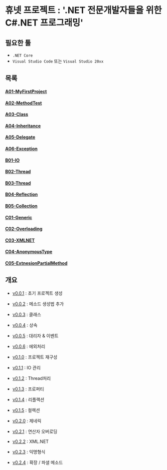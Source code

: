 # 휴넷 프로젝트 : '.NET 전문개발자들을 위한 C#.NET 프로그래밍'

## 필요한 툴
 - `.NET Core`
 - `Visual Studio Code` 또는  `Visual Studio 20xx`

## 목록

#### [A01-MyFirstProject][A01-MyFirstProject]
#### [A02-MethodTest][A02-MethodTest]
#### [A03-Class][A03-Class]
#### [A04-Inheritance][A04-Inheritance]
#### [A05-Delegate][A05-Delegate]
#### [A06-Exception][A06-Exception]
#### [B01-IO][B01-IO]
#### [B02-Thread][B02-Thread]
#### [B03-Thread][B03-Property]
#### [B04-Reflection][B04-Reflection]
#### [B05-Collection][B05-Collection]
#### [C01-Generic][C01-Generic]
#### [C02-Overloading][C02-Overloading]
#### [C03-XMLNET][C03-XMLNET]
#### [C04-AnonymousType][C04-AnonymousType]
#### [C05-ExtnesionPartialMethod][C05-ExtnesionPartialMethod]


## 개요

 - [v0.0.1][v0.0.1] : 초기 프로젝트 생성
 - [v0.0.2][v0.0.2] : 메소드 생성법 추가
 - [v0.0.3][v0.0.3] : 클래스
 - [v0.0.4][v0.0.4] : 상속
 - [v0.0.5][v0.0.5] : 대리자 & 이벤트
 - [v0.0.6][v0.0.6] : 에외처리

 - [v0.1.0][v0.1.0] : 프로젝트 재구성
 - [v0.1.1][v0.1.1] : IO 관리
 - [v0.1.2][v0.1.2] : Thread처리
 - [v0.1.3][v0.1.3] : 프로퍼티
 - [v0.1.4][v0.1.4] : 리플랙션
 - [v0.1.5][v0.1.5] : 컬렉션

 - [v0.2.0][v0.2.0] : 제네릭
 - [v0.2.1][v0.2.1] : 연산자 오버로딩
 - [v0.2.2][v0.2.2] : XML.NET
 - [v0.2.3][v0.2.3] : 익명형식
 - [v0.2.4][v0.2.4] : 확장 / 파셜 메소드

[v0.0.1]: http://ginno.synology.me:3000/EDUCATION/HunetTutorial/src/v0.0.1
[v0.0.2]: http://ginno.synology.me:3000/EDUCATION/HunetTutorial/src/v0.0.2
[v0.0.3]: http://ginno.synology.me:3000/EDUCATION/HunetTutorial/src/v0.0.3
[v0.0.4]: http://ginno.synology.me:3000/EDUCATION/HunetTutorial/src/v0.0.4
[v0.0.5]: http://ginno.synology.me:3000/EDUCATION/HunetTutorial/src/v0.0.5
[v0.0.6]: http://ginno.synology.me:3000/EDUCATION/HunetTutorial/src/v0.0.6
[v0.1.0]: http://ginno.synology.me:3000/EDUCATION/HunetTutorial/src/v0.1.0
[v0.1.1]: http://ginno.synology.me:3000/EDUCATION/HunetTutorial/src/v0.1.1
[v0.1.2]: http://ginno.synology.me:3000/EDUCATION/HunetTutorial/src/v0.1.2
[v0.1.3]: http://ginno.synology.me:3000/EDUCATION/HunetTutorial/src/v0.1.3
[v0.1.4]: http://ginno.synology.me:3000/EDUCATION/HunetTutorial/src/v0.1.4
[v0.1.5]: http://ginno.synology.me:3000/EDUCATION/HunetTutorial/src/v0.1.5
[v0.2.0]: http://ginno.synology.me:3000/EDUCATION/HunetTutorial/src/v0.2.0
[v0.2.1]: http://ginno.synology.me:3000/EDUCATION/HunetTutorial/src/v0.2.1
[v0.2.2]: http://ginno.synology.me:3000/EDUCATION/HunetTutorial/src/v0.2.2
[v0.2.3]: http://ginno.synology.me:3000/EDUCATION/HunetTutorial/src/v0.2.3
[v0.2.4]: http://ginno.synology.me:3000/EDUCATION/HunetTutorial/src/v0.2.4


[A01-MyFirstProject]: A01-MyFirstProject
[A02-MethodTest]: A02-MethodTest
[A03-Class]: A03-Class
[A04-Inheritance]: A04-Inheritance
[A05-Delegate]: A05-Delegate
[A06-Exception]: A06-Exception
[B01-IO]: B01-IO
[B02-Thread]: B02-Thread
[B03-Property]: B03-Property
[B04-Reflection]: B04-Reflection
[B05-Collection]: B05-Collection
[C01-Generic]: C01-Generic
[C02-Overloading]: C02-Overloading
[C03-XMLNET]: C03-XMLNET
[C04-AnonymousType]: C04-AnonymousType
[C05-ExtnesionPartialMethod]: C05-ExtnesionPartialMethod
